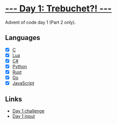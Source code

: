 # [--- Day 1: Trebuchet?! ---](https://adventofcode.com/2023/day/1)

Advent of code day 1 (Part 2 only).

## Languages

- [x] [C](day-01.c)
- [x] [Lua](day-01.lua)
- [x] [C#](day-01.csx)
- [x] [Python](day-01.py)
- [x] [Rust](day-01.rs)
- [x] [Go](day-01.go)
- [x] [JavaScript](day-01.mjs)

## Links

- [Day 1 challenge](https://adventofcode.com/2023/day/1)
- [Day 1 input](https://adventofcode.com/2023/day/1/input)

